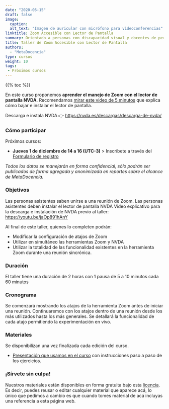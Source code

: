 ```yaml
---
date: "2020-05-15"
draft: false
image:
  caption: 
  alt_text: "Imagen de auricular con micrófono para videoconferencias"
linktitle: Zoom Accesible con Lector de Pantalla
summary: Orientado a personas con discapacidad visual y docentes de personas con discapacidad visual.
title: Taller de Zoom Accesible con Lector de Pantalla
authors: 
  - "MetaDocencia"
type: cursos
weight: 10
tags:
 - Próximos cursos
---
```



{{% toc %}}


En este curso proponemos **aprender el manejo de Zoom con el lector de pantalla NVDA**. Recomendamos [mirar este video de 5 minutos](https://www.youtube.com/watch?v=jaOp891hAnY) que explica cómo bajar e instalar el lector de pantalla.

Descarga e instala NVDA 👉 https://nvda.es/descargas/descarga-de-nvda/


### Cómo participar 
Próximos cursos:
- **Jueves 1 de diciembre de 14 a 16 (UTC-3)** > Inscríbete a través del [Formulario de registro](https://docs.google.com/forms/d/e/1FAIpQLSeI1SulmXrsJYhQplomJFW3M0ulcUSVfz1KWbN3b-K6kcaBiA/viewform)

*Todos los datos se manejarán en forma confidencial, sólo podrán ser publicados de forma agregada y anonimizada en reportes sobre el alcance de MetaDocencia.*

### Objetivos 
Las personas asistentes saben unirse a una reunión de Zoom. Las personas asistentes deben instalar el lector de pantalla NVDA Video explicativo para la descarga e instalación de NVDA previo al taller: https://youtu.be/jaOp891hAnY

Al final de este taller, quienes lo completen podrán:
- Modificar la configuración de atajos de Zoom
- Utilizar en simultáneo las herramientas Zoom y NVDA
- Utilizar la totalidad de las funcionalidad existentes en la herramienta Zoom durante una reunión sincrónica.
  
### Duración

El taller tiene una duración de 2 horas con 1 pausa de 5 a 10 minutos cada 60 minutos

### Cronograma

Se comenzará mostrando los atajos de la herramienta Zoom antes de iniciar una reunión.
Continuaremos con los atajos dentro de una reunión desde los más utilizados hasta los más generales.
Se detallará la funcionalidad de cada atajo permitiendo la experimentación en vivo.

### Materiales
Se disponibilizan una vez finalizada cada edición del curso.

* [Presentación que usamos en el curso]() con instrucciones paso a paso de los ejercicios. 

### ¡Sírvete sin culpa!

Nuestros materiales están disponibles en forma gratuita bajo esta [licencia](https://creativecommons.org/licenses/by/4.0/deed.es). Es decir, puedes reusar o editar cualquier material que aparece acá, lo único que pedimos a cambio es que cuando tomes material de acá incluyas una referencia a esta página web.

